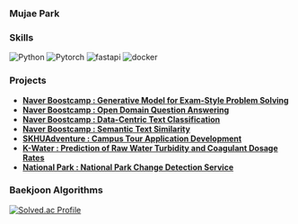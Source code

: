 ### Mujae Park

<h3><b>Skills</b></h3>

![Python](https://img.shields.io/badge/Python-3776AB.svg?&style=for-the-badge&logo=Python&logoColor=white)
![Pytorch](https://img.shields.io/badge/Pytorch-EE4C2C.svg?&style=for-the-badge&logo=Pytorch&logoColor=white)
![fastapi](https://img.shields.io/badge/fastAPI-009688.svg?&style=for-the-badge&logo=fastapi&logoColor=white)
![docker](https://img.shields.io/badge/docker-2496ED.svg?&style=for-the-badge&logo=docker&logoColor=white)
</br>

<h3><b>Projects</b></h3>

- **[Naver Boostcamp : Generative Model for Exam-Style Problem Solving](https://github.com/boostcampaitech7/level2-nlp-generationfornlp-nlp-11-lv3)**
- **[Naver Boostcamp : Open Domain Question Answering](https://github.com/boostcampaitech7/level2-mrc-nlp-05)**
- **[Naver Boostcamp : Data-Centric Text Classification](https://github.com/boostcampaitech7/level2-nlp-datacentric-nlp-05)**
- **[Naver Boostcamp : Semantic Text Similarity](https://github.com/boostcampaitech7/level1-semantictextsimilarity-nlp-05)**  
- **[SKHUAdventure : Campus Tour Application Development](https://github.com/SKHU-Adventure)**
- **[K-Water : Prediction of Raw Water Turbidity and Coagulant Dosage Rates](https://github.com/Mujae/K-Water_Project)**
- **[National Park : National Park Change Detection Service](https://github.com/Mujae/SAR-Bluecarbon-Service)**


<h3><b>Baekjoon Algorithms</b></h3>

[![Solved.ac Profile](http://mazassumnida.wtf/api/v2/generate_badge?boj=phs5145)](https://solved.ac/phs5145/)
</br>

<!--
**Mujae/Mujae** is a ✨ _special_ ✨ repository because its `README.md` (this file) appears on your GitHub profile.

Here are some ideas to get you started:

- 🔭 I’m currently working on ...
- 🌱 I’m currently learning ...
- 👯 I’m looking to collaborate on ...
- 🤔 I’m looking for help with ...
- 💬 Ask me about ...
- 📫 How to reach me: ...
- 😄 Pronouns: ...
- ⚡ Fun fact: ...
-->
